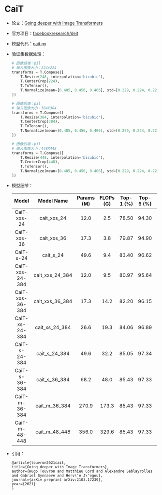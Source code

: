 # CaiT
* 论文：[Going deeper with Image Transformers](https://arxiv.org/abs/2103.17239)
* 官方项目：[facebookresearch/deit](https://github.com/facebookresearch/deit)
* 模型代码：[cait.py](../../../ppim/models/cait.py)
* 验证集数据处理：

    ```python
    # 图像后端：pil
    # 输入图像大小：224x224
    transforms = T.Compose([
        T.Resize(248, interpolation='bicubic'),
        T.CenterCrop(224),
        T.ToTensor(),
        T.Normalize(mean=[0.485, 0.456, 0.406], std=[0.229, 0.224, 0.225])
    ])

    # 图像后端：pil
    # 输入图像大小：384X384
    transforms = T.Compose([
        T.Resize(384, interpolation='bicubic'),
        T.CenterCrop(384),
        T.ToTensor(),
        T.Normalize(mean=[0.485, 0.456, 0.406], std=[0.229, 0.224, 0.225])
    ])

    # 图像后端：pil
    # 输入图像大小：448X448
    transforms = T.Compose([
        T.Resize(448, interpolation='bicubic'),
        T.CenterCrop(448),
        T.ToTensor(),
        T.Normalize(mean=[0.485, 0.456, 0.406], std=[0.229, 0.224, 0.225])
    ])
    ```

* 模型细节：

    |         Model           |       Model Name        | Params (M) | FLOPs (G) | Top-1 (%) | Top-5 (%) |          Pretrained Model        |
    |:-----------------------:|:-----------------------:|:----------:|:---------:|:---------:|:---------:|:--------------------------------:|
    | CaiT-xxs-24             |  cait_xxs_24            | 12.0       |  2.5      | 78.50     |  94.30    | [Download][cait_xxs_24]          |
    | CaiT-xxs-36             |  cait_xxs_36            | 17.3       |  3.8      | 79.87     |  94.90    | [Download][cait_xxs_36]          |
    | CaiT-s-24               |  cait_s_24              | 49.6       |  9.4      | 83.40     |  96.62    | [Download][cait_s_24]            |
    | CaiT-xxs-24-384         |  cait_xxs_24_384        | 12.0       |  9.5      | 80.97     |  95.64    | [Download][cait_xxs_24_384]      |
    | CaiT-xxs-36-384         |  cait_xxs_36_384        | 17.3       | 14.2      | 82.20     |  96.15    | [Download][cait_xxs_36_384]      |
    | CaiT-xs-24-384          |  cait_xs_24_384         | 26.6       | 19.3      | 84.06     |  96.89    | [Download][cait_xs_24_384]       |
    | CaiT-s-24-384           |  cait_s_24_384          | 49.6       | 32.2      | 85.05     |  97.34    | [Download][cait_s_24_384]        |
    | CaiT-s-36-384           |  cait_s_36_384          | 68.2       | 48.0      | 85.43     |  97.33    | [Download][cait_s_36_384]        |
    | CaiT-m-36-384           |  cait_m_36_384          | 270.9      | 173.3     | 85.43     |  97.33    | [Download][cait_m_36_384]        |
    | CaiT-m-48-448           |  cait_m_48_448          | 356.0      | 329.6     | 85.43     |  97.33    | [Download][cait_m_48_448]        |


[cait_xxs_24]:https://bj.bcebos.com/v1/ai-studio-online/f104732e10e64c48b2848a78b7fa5db45d27a8eed0754c04b367d0708e7242ea?responseContentDisposition=attachment%3B%20filename%3DCaiT_XXS24_224.pdparams
[cait_xxs_36]:https://bj.bcebos.com/v1/ai-studio-online/af39ff4c2d6a48faa6dfb901b4fc1de4ae082d767bdc4deb824ae3b600823f1e?responseContentDisposition=attachment%3B%20filename%3DCaiT_XXS36_224.pdparams
[cait_s_24]:https://bj.bcebos.com/v1/ai-studio-online/4ecc9cecc89d43cbacf68a0ba14d58a1c9311cc86da3426ab5674fd79827a89a?responseContentDisposition=attachment%3B%20filename%3DCaiT_S24_224.pdparams
[cait_xxs_24_384]:https://bj.bcebos.com/v1/ai-studio-online/0e3615fb421a4301b08fcd675e063a101f4962bad59649f498912123aa0454a4?responseContentDisposition=attachment%3B%20filename%3DCaiT_XXS24_384.pdparams
[cait_xxs_36_384]:https://bj.bcebos.com/v1/ai-studio-online/b9f2db8a9c1c43ed971ea4779361c213512ef4c25b664216ab151b6ea60260a7?responseContentDisposition=attachment%3B%20filename%3DCaiT_XXS36_384.pdparams
[cait_xs_24_384]:https://bj.bcebos.com/v1/ai-studio-online/b36139e3caa4427eaaf51aa6de33c8b21f209eef97a44aacb4ec4fe136f93d85?responseContentDisposition=attachment%3B%20filename%3DCaiT_XS24_384.pdparams
[cait_s_24_384]:https://bj.bcebos.com/v1/ai-studio-online/4f57d1db346e435ebb81567399668d6181f054353f6c47e89e9f109b33d724c1?responseContentDisposition=attachment%3B%20filename%3DCaiT_S24_384.pdparams
[cait_s_36_384]:https://bj.bcebos.com/v1/ai-studio-online/445e36df9ec54b23a348bf977b81d92c6f54b31fb28b454d8742e056f99e6417?responseContentDisposition=attachment%3B%20filename%3DCaiT_S36_384.pdparams
[cait_m_36_384]:https://bj.bcebos.com/v1/ai-studio-online/4c73e395068747b9b5c8cdafc3d1b6122a7ed94e6e74481e836eb38c8c46a6eb?responseContentDisposition=attachment%3B%20filename%3DCaiT_M36_384.pdparams
[cait_m_48_448]:https://bj.bcebos.com/v1/ai-studio-online/70515fadc26f48d4b98b33304d8de7c7b955086688324aec8100e5df8a66b15d?responseContentDisposition=attachment%3B%20filename%3DCaiT_M48_448.pdparams


* 引用：

    ```
    @article{touvron2021cait,
    title={Going deeper with Image Transformers},
    author={Hugo Touvron and Matthieu Cord and Alexandre Sablayrolles and Gabriel Synnaeve and Herv\'e J\'egou},
    journal={arXiv preprint arXiv:2103.17239},
    year={2021}
    }
    ```
